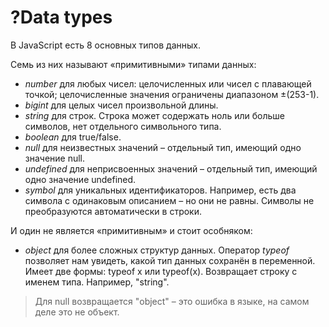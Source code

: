 # ?Data types  

В JavaScript есть 8 основных типов данных.

Семь из них называют «примитивными» типами данных:
* _number_ для любых чисел: целочисленных или чисел с плавающей точкой; целочисленные значения ограничены диапазоном ±(253-1).
* _bigint_ для целых чисел произвольной длины.
* _string_ для строк. Строка может содержать ноль или больше символов, нет отдельного символьного типа.
* _boolean_ для true/false.
* _null_ для неизвестных значений – отдельный тип, имеющий одно значение null.
* _undefined_ для неприсвоенных значений – отдельный тип, имеющий одно значение undefined.
* _symbol_ для уникальных идентификаторов. Например, есть два символа с одинаковым описанием – но они не равны. Символы не преобразуются автоматически в строки.

И один не является «примитивным» и стоит особняком:
* _object_ для более сложных структур данных.
Оператор _typeof_ позволяет нам увидеть, какой тип данных сохранён в переменной.
Имеет две формы: typeof x или typeof(x).
Возвращает строку с именем типа. Например, "string".

> Для null возвращается "object" – это ошибка в языке, на самом деле это не объект.
